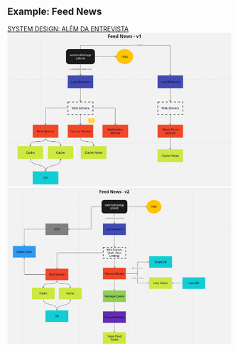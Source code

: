 ## Example: Feed News

[SYSTEM DESIGN: ALÉM DA ENTREVISTA](https://www.youtube.com/watch?v=-8tdjn30SSw)
![Feed News - v1](../images/feed-news-v1.png)
![Feed News - v2](../images/feed-news-v2.png)
